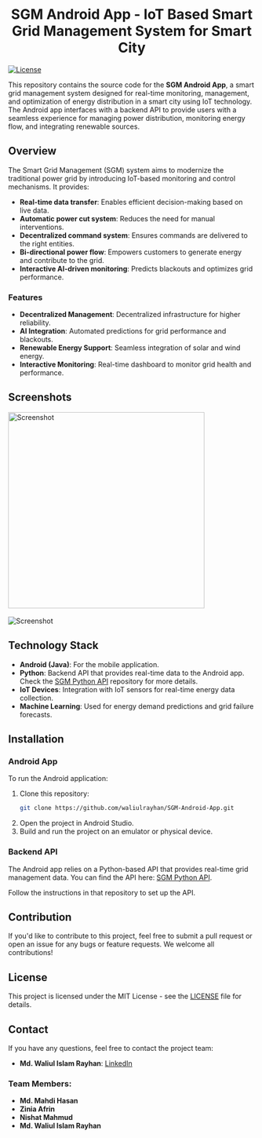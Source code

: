 <h1 align="center">SGM Android App - IoT Based Smart Grid Management System for Smart City</h1>
<!-- # SGM Android App - IoT Based Smart Grid Management System for Smart City -->

[![License](https://img.shields.io/badge/license-MIT-green.svg)](LICENSE)

This repository contains the source code for the **SGM Android App**, a smart grid management system designed for real-time monitoring, management, and optimization of energy distribution in a smart city using IoT technology. The Android app interfaces with a backend API to provide users with a seamless experience for managing power distribution, monitoring energy flow, and integrating renewable sources.

## Overview

The Smart Grid Management (SGM) system aims to modernize the traditional power grid by introducing IoT-based monitoring and control mechanisms. It provides:

- **Real-time data transfer**: Enables efficient decision-making based on live data.
- **Automatic power cut system**: Reduces the need for manual interventions.
- **Decentralized command system**: Ensures commands are delivered to the right entities.
- **Bi-directional power flow**: Empowers customers to generate energy and contribute to the grid.
- **Interactive AI-driven monitoring**: Predicts blackouts and optimizes grid performance.

### Features
- **Decentralized Management**: Decentralized infrastructure for higher reliability.
- **AI Integration**: Automated predictions for grid performance and blackouts.
- **Renewable Energy Support**: Seamless integration of solar and wind energy.
- **Interactive Monitoring**: Real-time dashboard to monitor grid health and performance.

## Screenshots
<img src="https://github.com/user-attachments/assets/21f6767d-237f-4a3f-8fcf-fe574d655a49" alt="Screenshot" width="400"/>
</br>
</br>
<img src="https://github.com/user-attachments/assets/64e29795-e797-4500-ae0d-dea424386775" alt="Screenshot" hight="400"/>

## Technology Stack

- **Android (Java)**: For the mobile application.
- **Python**: Backend API that provides real-time data to the Android app. Check the [SGM Python API](https://github.com/waliulrayhan/SGM-Python-API) repository for more details.
- **IoT Devices**: Integration with IoT sensors for real-time energy data collection.
- **Machine Learning**: Used for energy demand predictions and grid failure forecasts.

## Installation

### Android App
To run the Android application:

1. Clone this repository:
    ```bash
    git clone https://github.com/waliulrayhan/SGM-Android-App.git
    ```
2. Open the project in Android Studio.
3. Build and run the project on an emulator or physical device.

### Backend API
The Android app relies on a Python-based API that provides real-time grid management data. You can find the API here: [SGM Python API](https://github.com/waliulrayhan/SGM-Python-API).

Follow the instructions in that repository to set up the API.

## Contribution

If you'd like to contribute to this project, feel free to submit a pull request or open an issue for any bugs or feature requests. We welcome all contributions!

## License

This project is licensed under the MIT License - see the [LICENSE](LICENSE) file for details.

## Contact

If you have any questions, feel free to contact the project team:

- **Md. Waliul Islam Rayhan**: [LinkedIn](https://www.linkedin.com/in/waliulrayhan)

### Team Members:
- **Md. Mahdi Hasan**
- **Zinia Afrin**
- **Nishat Mahmud**
- **Md. Waliul Islam Rayhan**
